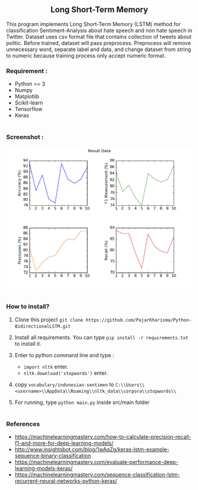 <h2 align="center">Long Short-Term Memory</h2>
This program implements Long Short-Term Memory (LSTM) method for classification Sentiment-Analysis about hate speech and non hate speech in Twitter. Dataset uses csv format file that contains collection of tweets about politic.  
Before trained, dataset will pass preprocess. Preprocess will remove unnecessary word, separate label and data, and change dataset from string to numeric because training process only accept numeric format.  

### Requirement :
- Python >= 3
- Numpy
- Matplotlib
- Scikit-learn
- Tensorflow
- Keras
<br><br>

### Screenshot :
<img src="img/Figure_1.png">
<br><br>

### How to install?
1. Clone this project `git clone https://github.com/PajarKharisma/Python-BidirectionalLSTM.git`

2. Install all requirements. You can type `pip install -r requirements.txt` to install it.

3. Enter to python command line and type :
    - `import nltk` enter.
    - `nltk.download('stopwords')` enter.

4. copy `vocabulary/indonesian-sentimen` to `C:\\Users\\<username>\\AppData\\Roaming\\nltk_data\\corpora\\stopwords\\`

5. For running, type `python main.py` inside src/main folder
<br><br>

### References
- https://machinelearningmastery.com/how-to-calculate-precision-recall-f1-and-more-for-deep-learning-models/
- http://www.insightsbot.com/blog/1wAqZg/keras-lstm-example-sequence-binary-classification
- https://machinelearningmastery.com/evaluate-performance-deep-learning-models-keras/
- https://machinelearningmastery.com/sequence-classification-lstm-recurrent-neural-networks-python-keras/
